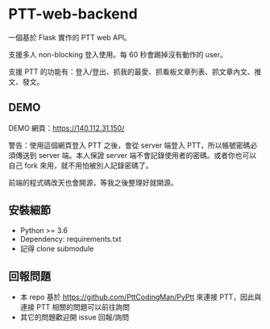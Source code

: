 # PTT-web-backend

一個基於 Flask 實作的 PTT web API。

支援多人 non-blocking 登入使用。每 60 秒會踢掉沒有動作的 user。

支援 PTT 的功能有：登入/登出、抓我的最愛、抓看板文章列表、抓文章內文、推文、發文。

## DEMO

DEMO 網頁：https://140.112.31.150/

警告：使用這個網頁登入 PTT 之後，會從 server 端登入 PTT，所以帳號密碼必須傳送到 server 端。本人保證 server 端不會記錄使用者的密碼。或者你也可以自己 fork 來用，就不用怕被別人記錄密碼了。

前端的程式碼改天也會開源，等我之後整理好就開源。

## 安裝細節

- Python >= 3.6
- Dependency: requirements.txt
- 記得 clone submodule

## 回報問題

- 本 repo 基於 https://github.com/PttCodingMan/PyPtt 來連接 PTT，因此與連接 PTT 相關的問題可以前往詢問
- 其它的問題歡迎開 issue 回報/詢問

